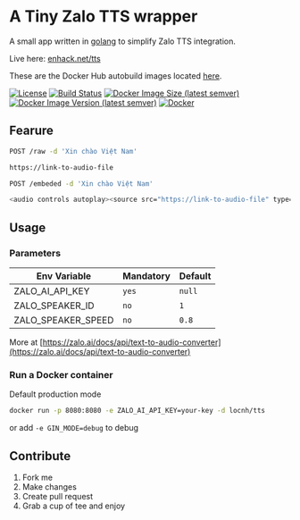 # A Tiny Zalo TTS wrapper
A small app written in [golang](https://golang.org) to simplify Zalo TTS integration.

Live here: [enhack.net/tts](https://enhack.net/tts)

These are the Docker Hub autobuild images located [here](https://hub.docker.com/r/locnh/tts/).

[![License](https://img.shields.io/github/license/locnh/tts)](/LICENSE)
[![Build Status](https://travis-ci.com/locnh/tts.svg?branch=master)](https://travis-ci.com/locnh/tts)
[![Docker Image Size (latest semver)](https://img.shields.io/docker/image-size/locnh/tts?sort=semver)](/Dockerfile)
[![Docker Image Version (latest semver)](https://img.shields.io/docker/v/locnh/tts?sort=semver)](/Dockerfile)
[![Docker](https://img.shields.io/docker/pulls/locnh/tts)](https://hub.docker.com/r/locnh/tts)

## Fearure

```bash
POST /raw -d 'Xin chào Việt Nam'

https://link-to-audio-file
```

```bash
POST /embeded -d 'Xin chào Việt Nam'

<audio controls autoplay><source src="https://link-to-audio-file" type="audio/mpeg"></audio>
```

## Usage
### Parameters
| Env Variable       | Mandatory | Default |
|--------------------|-----------|---------|
| ZALO_AI_API_KEY    | `yes`     | `null`  |
| ZALO_SPEAKER_ID    | `no`      | `1`     |
| ZALO_SPEAKER_SPEED | `no`      | `0.8`   |

More at [https://zalo.ai/docs/api/text-to-audio-converter](https://zalo.ai/docs/api/text-to-audio-converter)

### Run a Docker container

Default production mode

```sh
docker run -p 8080:8080 -e ZALO_AI_API_KEY=your-key -d locnh/tts
```

or add `-e GIN_MODE=debug` to debug

## Contribute
1. Fork me
2. Make changes
3. Create pull request
4. Grab a cup of tee and enjoy